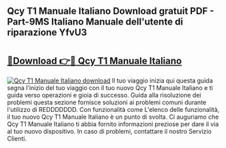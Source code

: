 ## Qcy T1 Manuale Italiano Download gratuit PDF - Part-9MS Italiano Manuale dell'utente di riparazione YfvU3

# <h2><a href="http://df99our.blite.top/?on=Qcy+T1+Manuale+Italiano">🔗Download 👉🔴 Qcy T1 Manuale Italiano</a></h2>

[![Qcy T1 Manuale Italiano download](https://i.imgur.com/lujVjoI.png)](http://df99our.blite.top/?on=Qcy+T1+Manuale+Italiano)
Il tuo viaggio inizia qui questa guida segna l'inizio del tuo viaggio con il tuo nuovo Qcy T1 Manuale Italiano e ti guida verso operazioni e gioia di successo. Guida alla risoluzione dei problemi questa sezione fornisce soluzioni ai problemi comuni durante l'utilizzo di REDDDDDDD. Con funzionalità come L'elenco delle funzionalità, il tuo nuovo Qcy T1 Manuale Italiano è un punto di svolta. Ci auguriamo che Qcy T1 Manuale Italiano ti abbia fornito informazioni preziose per dare il via al tuo nuovo dispositivo. In caso di problemi, contattare il nostro Servizio Clienti.

